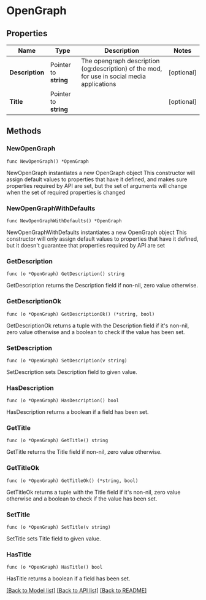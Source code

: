 # OpenGraph

## Properties

Name | Type | Description | Notes
------------ | ------------- | ------------- | -------------
**Description** | Pointer to **string** | The opengraph description (og:description) of the mod, for use in social media applications | [optional] 
**Title** | Pointer to **string** |  | [optional] 

## Methods

### NewOpenGraph

`func NewOpenGraph() *OpenGraph`

NewOpenGraph instantiates a new OpenGraph object
This constructor will assign default values to properties that have it defined,
and makes sure properties required by API are set, but the set of arguments
will change when the set of required properties is changed

### NewOpenGraphWithDefaults

`func NewOpenGraphWithDefaults() *OpenGraph`

NewOpenGraphWithDefaults instantiates a new OpenGraph object
This constructor will only assign default values to properties that have it defined,
but it doesn't guarantee that properties required by API are set

### GetDescription

`func (o *OpenGraph) GetDescription() string`

GetDescription returns the Description field if non-nil, zero value otherwise.

### GetDescriptionOk

`func (o *OpenGraph) GetDescriptionOk() (*string, bool)`

GetDescriptionOk returns a tuple with the Description field if it's non-nil, zero value otherwise
and a boolean to check if the value has been set.

### SetDescription

`func (o *OpenGraph) SetDescription(v string)`

SetDescription sets Description field to given value.

### HasDescription

`func (o *OpenGraph) HasDescription() bool`

HasDescription returns a boolean if a field has been set.

### GetTitle

`func (o *OpenGraph) GetTitle() string`

GetTitle returns the Title field if non-nil, zero value otherwise.

### GetTitleOk

`func (o *OpenGraph) GetTitleOk() (*string, bool)`

GetTitleOk returns a tuple with the Title field if it's non-nil, zero value otherwise
and a boolean to check if the value has been set.

### SetTitle

`func (o *OpenGraph) SetTitle(v string)`

SetTitle sets Title field to given value.

### HasTitle

`func (o *OpenGraph) HasTitle() bool`

HasTitle returns a boolean if a field has been set.


[[Back to Model list]](../README.md#documentation-for-models) [[Back to API list]](../README.md#documentation-for-api-endpoints) [[Back to README]](../README.md)


